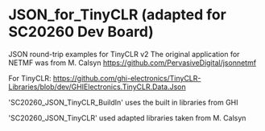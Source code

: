 # JSON_for_TinyCLR (adapted for SC20260 Dev Board)

JSON round-trip examples for TinyCLR v2
The original application for NETMF was from M. Calsyn
https://github.com/PervasiveDigital/jsonnetmf

For TinyCLR: https://github.com/ghi-electronics/TinyCLR-Libraries/blob/dev/GHIElectronics.TinyCLR.Data.Json

'SC20260_JSON_TinyCLR_BuildIn' uses the built in libraries from GHI

'SC20260_JSON_TinyCLR' used adapted libraries taken from M. Calsyn
